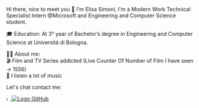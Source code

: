 Hi there, nice to meet you 👋
I'm Elisa Simoni, I'm a Modern Work Technical Specialist Intern @Microsoft and Engineering and Computer Science student.

🎓 Education:
At 3° year of Bachelor’s degree in Engineering and Computer Science at Università di Bologna.


👨‍💻 About me:<br>
🎬 Film and TV Series addicted (Live Counter Of Number of Film I have seen -> 1556)<br>
🎵 I listen a lot of music <br>


Let's chat contact me: <br>

<a href="https://github.com/xeli00">
  <img src="https://user-images.githubusercontent.com/73821477/236173831-14e31ca9-3976-468c-a17f-219a8ab8fb66.png" alt="Logo GitHub" width="10px" height="10px"
       class="darkmode-toggle"/>
  <img src="https://s18955.pcdn.co/wp-content/uploads/2018/02/github.png" alt="Logo GitHub" 
       class="lightmode-toggle"/>
</a>


